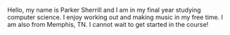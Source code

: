 Hello, my name is Parker Sherrill and I am in my final year studying computer science. I enjoy working out and making music in my free time. I am also from Memphis, TN. I cannot wait to get started in the course!
